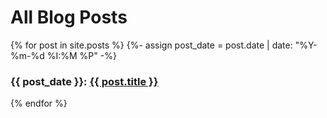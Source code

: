 # All Blog Posts

{% for post in site.posts %}
  {%- assign post_date = post.date | date: "%Y-%m-%d %I:%M %P" -%}
  <h3>{{ post_date }}: <a href=".{{ post.url }}">{{ post.title }}</a></h3>
{% endfor %}
